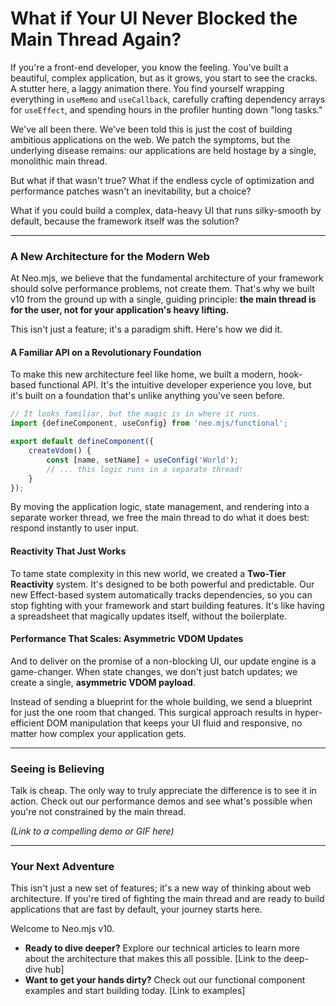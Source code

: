 # What if Your UI Never Blocked the Main Thread Again?

If you're a front-end developer, you know the feeling. You've built a beautiful, complex application, but as it grows, you start to see the cracks. A stutter here, a laggy animation there. You find yourself wrapping everything in `useMemo` and `useCallback`, carefully crafting dependency arrays for `useEffect`, and spending hours in the profiler hunting down "long tasks."

We've all been there. We've been told this is just the cost of building ambitious applications on the web. We patch the symptoms, but the underlying disease remains: our applications are held hostage by a single, monolithic main thread.

But what if that wasn't true? What if the endless cycle of optimization and performance patches wasn't an inevitability, but a choice? 

What if you could build a complex, data-heavy UI that runs silky-smooth by default, because the framework itself was the solution?

---

### A New Architecture for the Modern Web

At Neo.mjs, we believe that the fundamental architecture of your framework should solve performance problems, not create them. That's why we built v10 from the ground up with a single, guiding principle: **the main thread is for the user, not for your application's heavy lifting.**

This isn't just a feature; it's a paradigm shift. Here's how we did it.

#### A Familiar API on a Revolutionary Foundation

To make this new architecture feel like home, we built a modern, hook-based functional API. It's the intuitive developer experience you love, but it's built on a foundation that's unlike anything you've seen before.

```javascript
// It looks familiar, but the magic is in where it runs.
import {defineComponent, useConfig} from 'neo.mjs/functional';

export default defineComponent({
    createVdom() {
        const [name, setName] = useConfig('World');
        // ... this logic runs in a separate thread!
    }
});
```

By moving the application logic, state management, and rendering into a separate worker thread, we free the main thread to do what it does best: respond instantly to user input.

#### Reactivity That Just Works

To tame state complexity in this new world, we created a **Two-Tier Reactivity** system. It's designed to be both powerful and predictable. Our new Effect-based system automatically tracks dependencies, so you can stop fighting with your framework and start building features. It's like having a spreadsheet that magically updates itself, without the boilerplate.

#### Performance That Scales: Asymmetric VDOM Updates

And to deliver on the promise of a non-blocking UI, our update engine is a game-changer. When state changes, we don't just batch updates; we create a single, **asymmetric VDOM payload**. 

Instead of sending a blueprint for the whole building, we send a blueprint for just the one room that changed. This surgical approach results in hyper-efficient DOM manipulation that keeps your UI fluid and responsive, no matter how complex your application gets.

---

### Seeing is Believing

Talk is cheap. The only way to truly appreciate the difference is to see it in action. Check out our performance demos and see what's possible when you're not constrained by the main thread.

*(Link to a compelling demo or GIF here)*

---

### Your Next Adventure

This isn't just a new set of features; it's a new way of thinking about web architecture. If you're tired of fighting the main thread and are ready to build applications that are fast by default, your journey starts here.

Welcome to Neo.mjs v10.

*   **Ready to dive deeper?** Explore our technical articles to learn more about the architecture that makes this all possible. [Link to the deep-dive hub]
*   **Want to get your hands dirty?** Check out our functional component examples and start building today. [Link to examples]
